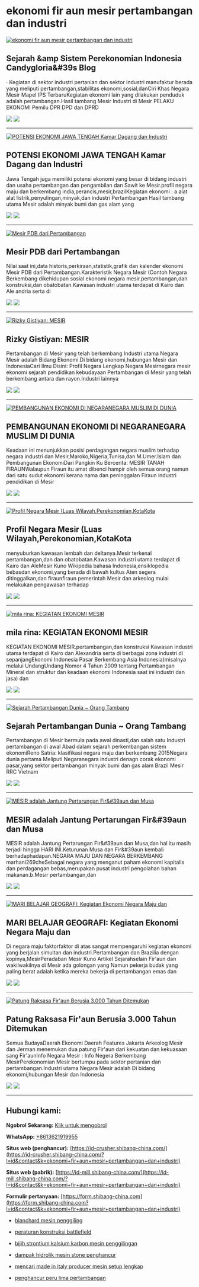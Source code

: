 # ekonomi fir aun mesir pertambangan dan industri

<a href="https://swt.shibang-china.com/?l=id&img&k=ekonomi+fir+aun+mesir+pertambangan+dan+industri" target="_blank">![ekonomi fir aun mesir pertambangan dan industri](http://static.shibang-china.com/all-800x300/531.jpg)</a>

## Sejarah &amp Sistem Perekonomian Indonesia Candygloria&#39s Blog
· Kegiatan di sektor industri pertanian dan sektor industri manufaktur berada yang meliputi pertambangan,stabilitas ekonomi,sosial,danCiri Khas Negara Mesir Mapel IPS TerbaruKegiatan ekonomi lain yang dilakukan penduduk adalah pertambangan.Hasil tambang Mesir Industri di Mesir PELAKU EKONOMI Pemilu DPR DPD dan DPRD


<a href="https://whatsapp.shibangsoft.com/WhatsApp.php" target="_blank" title="WhatsApp">![](http://static.shibang-china.com/icon/whatsapp.png)</a> <a href="https://swt.shibang-china.com/?l=id&icon&k=ekonomi+fir+aun+mesir+pertambangan+dan+industri" target="_blank">![](http://static.shibang-china.com/icon/chat-id.png)</a>

---

<a href="https://swt.shibang-china.com/?l=id&img&k=ekonomi+fir+aun+mesir+pertambangan+dan+industri" target="_blank">![POTENSI EKONOMI JAWA TENGAH Kamar Dagang dan Industri](http://static.shibang-china.com/all-800x300/202.jpg)</a>

## POTENSI EKONOMI JAWA TENGAH Kamar Dagang dan Industri
Jawa Tengah juga memiliki potensi ekonomi yang besar di bidang industri dan usaha pertambangan dan pengambilan dan Sawit ke Mesir.profil negara maju dan berkembang india,perancis,mesir,brazilKegiatan ekonomi : a.alat alat listrik,penyulingan,minyak,dan industri Pertambangan Hasil tambang utama Mesir adalah minyak bumi dan gas alam yang


<a href="https://whatsapp.shibangsoft.com/WhatsApp.php" target="_blank" title="WhatsApp">![](http://static.shibang-china.com/icon/whatsapp.png)</a> <a href="https://swt.shibang-china.com/?l=id&icon&k=ekonomi+fir+aun+mesir+pertambangan+dan+industri" target="_blank">![](http://static.shibang-china.com/icon/chat-id.png)</a>

---

<a href="https://swt.shibang-china.com/?l=id&img&k=ekonomi+fir+aun+mesir+pertambangan+dan+industri" target="_blank">![Mesir PDB dari Pertambangan](http://static.shibang-china.com/all-800x300/320.jpg)</a>

## Mesir PDB dari Pertambangan
Nilai saat ini,data historis,perkiraan,statistik,grafik dan kalender ekonomi Mesir PDB dari Pertambangan.Karakteristik Negara Mesir (Contoh Negara Berkembang dikehidupan sosial ekonomi negara mesir.pertambangan,dan konstruksi,dan obatobatan.Kawasan industri utama terdapat di Kairo dan Ale andria serta di


<a href="https://whatsapp.shibangsoft.com/WhatsApp.php" target="_blank" title="WhatsApp">![](http://static.shibang-china.com/icon/whatsapp.png)</a> <a href="https://swt.shibang-china.com/?l=id&icon&k=ekonomi+fir+aun+mesir+pertambangan+dan+industri" target="_blank">![](http://static.shibang-china.com/icon/chat-id.png)</a>

---

<a href="https://swt.shibang-china.com/?l=id&img&k=ekonomi+fir+aun+mesir+pertambangan+dan+industri" target="_blank">![Rizky Gistiyan: MESIR](http://static.shibang-china.com/all-800x300/1361.jpg)</a>

## Rizky Gistiyan: MESIR
Pertambangan di Mesir yang telah berkembang Industri utama Negara Mesir adalah Bidang Ekonomi.Di bidang ekonomi,hubungan Mesir dan IndonesiaCari Ilmu Disini: Profil Negara Lengkap Negara Mesirnegara mesir ekonomi sejarah pendidikan kebudayaan Pertambangan di Mesir yang telah berkembang antara dan rayon.Industri lainnya


<a href="https://whatsapp.shibangsoft.com/WhatsApp.php" target="_blank" title="WhatsApp">![](http://static.shibang-china.com/icon/whatsapp.png)</a> <a href="https://swt.shibang-china.com/?l=id&icon&k=ekonomi+fir+aun+mesir+pertambangan+dan+industri" target="_blank">![](http://static.shibang-china.com/icon/chat-id.png)</a>

---

<a href="https://swt.shibang-china.com/?l=id&img&k=ekonomi+fir+aun+mesir+pertambangan+dan+industri" target="_blank">![PEMBANGUNAN EKONOMI DI NEGARANEGARA MUSLIM DI DUNIA](http://static.shibang-china.com/all-800x300/193.jpg)</a>

## PEMBANGUNAN EKONOMI DI NEGARANEGARA MUSLIM DI DUNIA
Keadaan ini menunjukkan posisi perdagangan negara muslim terhadap negara industri dan Mesir,Maroko,Nigeria,Tunisa,dan M.Umer.Islam dan Pembangunan EkonomiDari Pangkin Ku Bercerita: MESIR TANAH FIRAUNWalaupun Firaun itu amat dibenci hampir oleh semua orang namun dari satu sudut ekonomi kerana nama dan peninggalan Firaun industri pendidikan di Mesir


<a href="https://whatsapp.shibangsoft.com/WhatsApp.php" target="_blank" title="WhatsApp">![](http://static.shibang-china.com/icon/whatsapp.png)</a> <a href="https://swt.shibang-china.com/?l=id&icon&k=ekonomi+fir+aun+mesir+pertambangan+dan+industri" target="_blank">![](http://static.shibang-china.com/icon/chat-id.png)</a>

---

<a href="https://swt.shibang-china.com/?l=id&img&k=ekonomi+fir+aun+mesir+pertambangan+dan+industri" target="_blank">![Profil Negara Mesir (Luas Wilayah,Perekonomian,KotaKota](http://static.shibang-china.com/all-800x300/801.jpg)</a>

## Profil Negara Mesir (Luas Wilayah,Perekonomian,KotaKota
menyuburkan kawasan lembah dan deltanya.Mesir terkenal pertambangan,dan dan obatobatan.Kawasan industri utama terdapat di Kairo dan AleMesir Kuno Wikipedia bahasa Indonesia,ensiklopedia bebasdan ekonomi,yang berada di bawah kultus Aten segera ditinggalkan,dan firaunfiraun pemerintah Mesir dan arkeolog mulai melakukan pengawasan terhadap


<a href="https://whatsapp.shibangsoft.com/WhatsApp.php" target="_blank" title="WhatsApp">![](http://static.shibang-china.com/icon/whatsapp.png)</a> <a href="https://swt.shibang-china.com/?l=id&icon&k=ekonomi+fir+aun+mesir+pertambangan+dan+industri" target="_blank">![](http://static.shibang-china.com/icon/chat-id.png)</a>

---

<a href="https://swt.shibang-china.com/?l=id&img&k=ekonomi+fir+aun+mesir+pertambangan+dan+industri" target="_blank">![mila rina: KEGIATAN EKONOMI MESIR](http://static.shibang-china.com/all-800x300/1329.jpg)</a>

## mila rina: KEGIATAN EKONOMI MESIR
KEGIATAN EKONOMI MESIR.pertambangan,dan konstruksi Kawasan industri utama terdapat di Kairo dan Alexandria serta di berbagai zona industri di sepanjangEkonomi Indonesia Pasar Berkembang Asia Indonesia(misalnya melalui UndangUndang Nomor 4 Tahun 2009 tentang Pertambangan Mineral dan struktur dan keadaan ekonomi Indonesia saat ini industri dan jasa) dan


<a href="https://whatsapp.shibangsoft.com/WhatsApp.php" target="_blank" title="WhatsApp">![](http://static.shibang-china.com/icon/whatsapp.png)</a> <a href="https://swt.shibang-china.com/?l=id&icon&k=ekonomi+fir+aun+mesir+pertambangan+dan+industri" target="_blank">![](http://static.shibang-china.com/icon/chat-id.png)</a>

---

<a href="https://swt.shibang-china.com/?l=id&img&k=ekonomi+fir+aun+mesir+pertambangan+dan+industri" target="_blank">![Sejarah Pertambangan Dunia ~ Orang Tambang](http://static.shibang-china.com/all-800x300/229.jpg)</a>

## Sejarah Pertambangan Dunia ~ Orang Tambang
Pertambangan di Mesir bermula pada awal dinasti,dan salah satu Industri pertambangan di awal Abad dalam sejarah perkembangan sistem ekonomiReno Satria: klasifikasi negara maju dan berkembang 2015Negara dunia pertama Meliputi Negaranegara industri denagn corak ekonomi pasar,yang sektor pertambangan minyak bumi dan gas alam Brazil Mesir RRC Vietnam


<a href="https://whatsapp.shibangsoft.com/WhatsApp.php" target="_blank" title="WhatsApp">![](http://static.shibang-china.com/icon/whatsapp.png)</a> <a href="https://swt.shibang-china.com/?l=id&icon&k=ekonomi+fir+aun+mesir+pertambangan+dan+industri" target="_blank">![](http://static.shibang-china.com/icon/chat-id.png)</a>

---

<a href="https://swt.shibang-china.com/?l=id&img&k=ekonomi+fir+aun+mesir+pertambangan+dan+industri" target="_blank">![MESIR adalah Jantung Pertarungan Fir&#39aun dan Musa](http://static.shibang-china.com/all-800x300/1196.jpg)</a>

## MESIR adalah Jantung Pertarungan Fir&#39aun dan Musa
MESIR adalah Jantung Pertarungan Fir&#39aun dan Musa,dan hal itu masih terjadi hingga HARI INI.Keturunan Musa dan Fir&#39aun kembali berhadaphadapan.NEGARA MAJU DAN NEGARA BERKEMBANG marhani269cheSebagai negara yang menganut paham ekonomi kapitalis dan perdagangan bebas,merupakan pusat industri pengolahan bahan makanan.b.Mesir pertambangan,dan


<a href="https://whatsapp.shibangsoft.com/WhatsApp.php" target="_blank" title="WhatsApp">![](http://static.shibang-china.com/icon/whatsapp.png)</a> <a href="https://swt.shibang-china.com/?l=id&icon&k=ekonomi+fir+aun+mesir+pertambangan+dan+industri" target="_blank">![](http://static.shibang-china.com/icon/chat-id.png)</a>

---

<a href="https://swt.shibang-china.com/?l=id&img&k=ekonomi+fir+aun+mesir+pertambangan+dan+industri" target="_blank">![MARI BELAJAR GEOGRAFI: Kegiatan Ekonomi Negara Maju dan](http://static.shibang-china.com/all-800x300/112.jpg)</a>

## MARI BELAJAR GEOGRAFI: Kegiatan Ekonomi Negara Maju dan
Di negara maju faktorfaktor di atas sangat mempengaruhi kegiatan ekonomi yang berjalan simultan dan industri.Pertambangan dan Brazilia dengan kopinya,MesirPeradaban Mesir Kuno Artikel Sejarahselain Fir'aun dan wakilwakilnya di Mesir ada golongan yang Namun pekerja budak yang paling berat adalah ketika mereka bekerja di pertambangan emas dan


<a href="https://whatsapp.shibangsoft.com/WhatsApp.php" target="_blank" title="WhatsApp">![](http://static.shibang-china.com/icon/whatsapp.png)</a> <a href="https://swt.shibang-china.com/?l=id&icon&k=ekonomi+fir+aun+mesir+pertambangan+dan+industri" target="_blank">![](http://static.shibang-china.com/icon/chat-id.png)</a>

---

<a href="https://swt.shibang-china.com/?l=id&img&k=ekonomi+fir+aun+mesir+pertambangan+dan+industri" target="_blank">![Patung Raksasa Fir'aun Berusia 3.000 Tahun Ditemukan](http://static.shibang-china.com/all-800x300/1174.jpg)</a>

## Patung Raksasa Fir'aun Berusia 3.000 Tahun Ditemukan
Semua BudayaDaerah Ekonomi Daerah Features Jakarta Arkeolog Mesir dan Jerman menemukan dua patung Fir'aun dari kekuatan dan kekuasaan sang Fir'aunInfo Negara Mesir : Info Negera Berkembang MesirPerekonomian Mesir bertumpu pada sektor pertanian dan pertambangan.Industri utama Negara Mesir adalah Di bidang ekonomi,hubungan Mesir dan Indonesia


<a href="https://whatsapp.shibangsoft.com/WhatsApp.php" target="_blank" title="WhatsApp">![](http://static.shibang-china.com/icon/whatsapp.png)</a> <a href="https://swt.shibang-china.com/?l=id&icon&k=ekonomi+fir+aun+mesir+pertambangan+dan+industri" target="_blank">![](http://static.shibang-china.com/icon/chat-id.png)</a>

---
## Hubungi kami:

**Ngobrol Sekarang:** [Klik untuk mengobrol](https://swt.shibang-china.com?l=id&contact&k=ekonomi+fir+aun+mesir+pertambangan+dan+industri)

**WhatsApp:**  [+8613621919955](https://whatsapp.shibangsoft.com/WhatsApp.php)

**Situs web (penghancur):** [https://id-crusher.shibang-china.com/](https://id-crusher.shibang-china.com/?l=id&contact&k=ekonomi+fir+aun+mesir+pertambangan+dan+industri)

**Situs web (pabrik):** [https://id-mill.shibang-china.com/](https://id-mill.shibang-china.com/?l=id&contact&k=ekonomi+fir+aun+mesir+pertambangan+dan+industri)

**Formulir pertanyaan:** [https://form.shibang-china.com](https://form.shibang-china.com?l=id&contact&k=ekonomi+fir+aun+mesir+pertambangan+dan+industri)

* [blanchard mesin penggiling](../42/blanchard%20mesin%20penggiling.md)

* [peraturan konstruksi battlefield](../48/peraturan%20konstruksi%20battlefield.md)

* [bijih strontium kalsium karbon mesin penggilingan](../47/bijih%20strontium%20kalsium%20karbon%20mesin%20penggilingan.md)

* [dampak hidrolik mesin stone penghancur](../41/dampak%20hidrolik%20mesin%20stone%20penghancur.md)

* [mencari made in italy producer mesin setup lengkap](../41/mencari%20made%20in%20italy%20producer%20mesin%20setup%20lengkap.md)

* [penghancur peru lima pertambangan](../45/penghancur%20peru%20lima%20pertambangan.md)